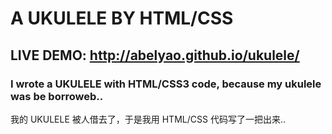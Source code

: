 A UKULELE BY HTML/CSS
=====================

LIVE DEMO: http://abelyao.github.io/ukulele/
--------------------------------------------

### I wrote a UKULELE with HTML/CSS3 code, because my ukulele was be borroweb..  
我的 UKULELE 被人借去了，于是我用 HTML/CSS 代码写了一把出来..
